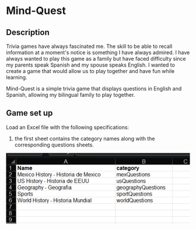 # Mind-Quest

## Description
Trivia games have always fascinated me. The skill to be able to recall information at a moment's notice is something I have always admired. I have always wanted to play this game as a family but have faced difficulty since my parents speak Spanish and my spouse speaks English. I wanted to create a game that would allow us to play together and have fun while learning.

Mind-Quest is a simple trivia game that displays questions in English and Spanish, allowing my bilingual family to play together.

## Game set up
Load an Excel file with the following specifications:

1) the first sheet contains the category names along with the corresponding questions sheets.

![](imgs/categories%20ans%20sheets.png)



